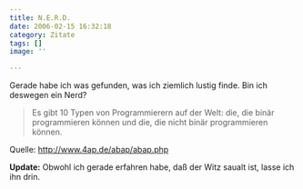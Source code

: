 ```yaml
---
title: N.E.R.D.
date: 2006-02-15 16:32:18
category: Zitate
tags: []
image: ''

---
```


Gerade habe ich was gefunden, was ich ziemlich lustig finde. Bin ich deswegen ein Nerd?  

  


> Es gibt 10 Typen von Programmierern auf der Welt: die, die binär programmieren können und die, die nicht binär programmieren können.  
> 
> 

  

  

Quelle: <http://www.4ap.de/abap/abap.php>  

  

**Update:** Obwohl ich gerade erfahren habe, daß der Witz saualt ist, lasse ich ihn drin.
